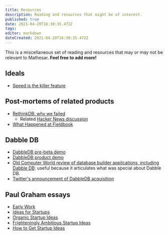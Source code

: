 ```yaml
---
title: Resources
description: Reading and resources that might be of interest.
published: true
date: 2021-04-20T16:30:35.472Z
tags: 
editor: markdown
dateCreated: 2021-04-20T16:30:35.472Z
---
```


This is a miscellaneous set of reading and resources that may or may not be relevant to Mathesar. **Feel free to add more!**

## Ideals
* [Speed is the killer feature](https://bdickason.com/posts/speed-is-the-killer-feature/)

## Post-mortems of related products
* [RethinkDB: why we failed](https://www.defmacro.org/2017/01/18/why-rethinkdb-failed.html)
	* Related [Hacker News discussion](https://news.ycombinator.com/item?id=26443406)
* [What Happened at Fieldbook](https://medium.com/the-fieldbook-blog/what-happened-at-fieldbook-d70bf25b3968)

## Dabble DB
- [DabbleDB pre-beta demo](https://www.youtube.com/watch?v=6wZmYMWKLkY)
- [DabbleDB product demo](https://www.youtube.com/watch?v=MCVj5RZOqwY)
- [Old Computer World review of database builder applications, including Dabble DB](https://www.computerworld.com/article/2535560/enterprise-applications-review-4-online-databases-let-you-structure-and-share-your-data.html?page=6): useful because it articulates what was special about Dabble DB.
- [Twitter's announcement of DabbleDB acquisition](https://blog.twitter.com/en_us/a/2010/more-than-dabbling.html)

## Paul Graham essays
* [Early Work](http://paulgraham.com/early.html)
* [Ideas for Startups](http://paulgraham.com/ideas.html)
* [Organic Startup Ideas](http://paulgraham.com/organic.html)
* [Frighteningly Ambitious Startup Ideas](http://paulgraham.com/ambitious.html)
* [How to Get Startup Ideas](http://paulgraham.com/startupideas.html)
